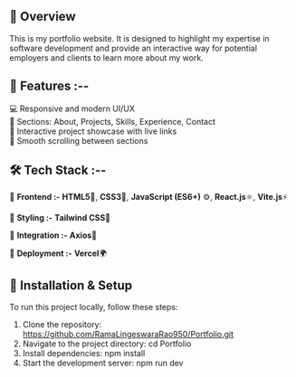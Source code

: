 ## 📌 Overview  
This is my portfolio website. It is designed to highlight my expertise in software development and provide an interactive way for potential employers and clients to learn more about my work.  

## 🚀 Features :--

💻 Responsive and modern UI/UX  
📌 Sections: About, Projects, Skills, Experience, Contact  
🧩 Interactive project showcase with live links  
🎯 Smooth scrolling between sections  
  
## 🛠️ Tech Stack :--

🎨 **Frontend :-** 
**HTML5**🧱, **CSS3**🎨, **JavaScript (ES6+)** ⚙️, **React.js**⚛️, **Vite.js**⚡

💅 **Styling :-**
**Tailwind CSS**🌈

🔗 **Integration :-**
**Axios**📡

🚀 **Deployment :-**
**Vercel**🌍

## 📂 Installation & Setup  
To run this project locally, follow these steps:  

1. Clone the repository:
   https://github.com/RamaLingeswaraRao950/Portfolio.git
2. Navigate to the project directory:
   cd Portfolio
3. Install dependencies:
   npm install
4. Start the development server:
   npm run dev
